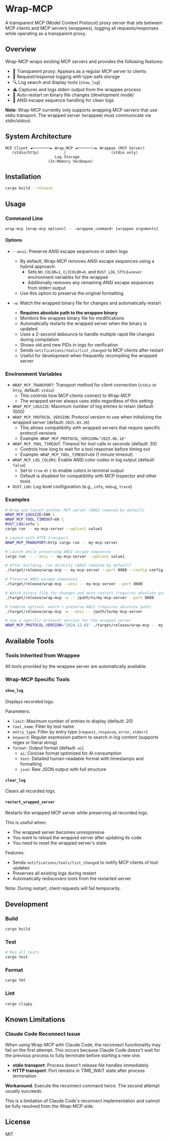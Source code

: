 # Wrap-MCP

A transparent MCP (Model Context Protocol) proxy server that sits between MCP clients and MCP servers (wrappees), logging all requests/responses while operating as a transparent proxy.

## Overview

Wrap-MCP wraps existing MCP servers and provides the following features:

- 🔄 Transparent proxy: Appears as a regular MCP server to clients
- 📝 Request/response logging with type-safe storage
- 🔍 Log search and display tools (`show_log`)
- ⚠️ Captures and logs stderr output from the wrappee process
- 🔁 Auto-restart on binary file changes (development mode)
- 🎨 ANSI escape sequence handling for clean logs

**Note**: Wrap-MCP currently only supports wrapping MCP servers that use stdio transport. The wrapped server (wrappee) must communicate via stdin/stdout.

## System Architecture

```
MCP Client ◄────────► Wrap-MCP ◄────────► Wrappee (MCP Server)
   (stdio/http)           │                    (stdio only)
                      Log Storage
                   (In-Memory VecDeque)
```

## Installation

```bash
cargo build --release
```

## Usage

### Command Line

```bash
wrap-mcp [wrap-mcp options] -- <wrappee_command> [wrappee arguments]
```

#### Options

- `--ansi`: Preserve ANSI escape sequences in stderr logs
  - By default, Wrap-MCP removes ANSI escape sequences using a hybrid approach:
    - Sets `NO_COLOR=1`, `CLICOLOR=0`, and `RUST_LOG_STYLE=never` environment variables for the wrappee
    - Additionally removes any remaining ANSI escape sequences from stderr output
  - Use this option to preserve the original formatting

- `-w`: Watch the wrapped binary file for changes and automatically restart
  - **Requires absolute path to the wrappee binary**
  - Monitors the wrappee binary file for modifications
  - Automatically restarts the wrapped server when the binary is updated
  - Uses a 2-second debounce to handle multiple rapid file changes during compilation
  - Shows old and new PIDs in logs for verification
  - Sends `notifications/tools/list_changed` to MCP clients after restart
  - Useful for development when frequently recompiling the wrapped server

### Environment Variables

- `WRAP_MCP_TRANSPORT`: Transport method for client connection (`stdio` or `http`, default: `stdio`)
  - This controls how MCP clients connect to Wrap-MCP
  - The wrapped server always uses stdio regardless of this setting
- `WRAP_MCP_LOGSIZE`: Maximum number of log entries to retain (default: 1000)
- `WRAP_MCP_PROTOCOL_VERSION`: Protocol version to use when initializing the wrapped server (default: `2025.03.26`)
  - This allows compatibility with wrapped servers that require specific protocol versions
  - Example: `WRAP_MCP_PROTOCOL_VERSION="2025.06.18"`
- `WRAP_MCP_TOOL_TIMEOUT`: Timeout for tool calls in seconds (default: 30)
  - Controls how long to wait for a tool response before timing out
  - Example: `WRAP_MCP_TOOL_TIMEOUT=60` (1 minute timeout)
- `WRAP_MCP_LOG_COLORS`: Enable ANSI color codes in log output (default: `false`)
  - Set to `true` or `1` to enable colors in terminal output
  - Default is disabled for compatibility with MCP Inspector and other tools
- `RUST_LOG`: Log level configuration (e.g., `info`, `debug`, `trace`)

### Examples

```bash
# Wrap and launch another MCP server (ANSI removed by default)
WRAP_MCP_LOGSIZE=500 \
WRAP_MCP_TOOL_TIMEOUT=60 \
RUST_LOG=info \
cargo run -- my-mcp-server --option1 value1

# Launch with HTTP transport
WRAP_MCP_TRANSPORT=http cargo run -- my-mcp-server

# Launch while preserving ANSI escape sequences
cargo run -- --ansi -- my-mcp-server --option1 value1

# After building, run directly (ANSI removed by default)
./target/release/wrap-mcp -- my-mcp-server --port 8080 --config config.json

# Preserve ANSI escape sequences
./target/release/wrap-mcp --ansi -- my-mcp-server --port 8080

# Watch binary file for changes and auto-restart (requires absolute path)
./target/release/wrap-mcp -w -- /path/to/my-mcp-server --port 8080

# Combine options: watch + preserve ANSI (requires absolute path)
./target/release/wrap-mcp -w --ansi -- /path/to/my-mcp-server

# Use a specific protocol version for the wrapped server
WRAP_MCP_PROTOCOL_VERSION="2024.12.01" ./target/release/wrap-mcp -- my-mcp-server
```

## Available Tools

### Tools Inherited from Wrappee
All tools provided by the wrappee server are automatically available.

### Wrap-MCP Specific Tools

#### `show_log`
Displays recorded logs.

Parameters:
- `limit`: Maximum number of entries to display (default: 20)
- `tool_name`: Filter by tool name
- `entry_type`: Filter by entry type (`request`, `response`, `error`, `stderr`)
- `keyword`: Regular expression pattern to search in log content (supports regex or literal string)
- `format`: Output format (default: `ai`)
  - `ai`: Concise format optimized for AI consumption
  - `text`: Detailed human-readable format with timestamps and formatting
  - `json`: Raw JSON output with full structure

#### `clear_log`
Clears all recorded logs.

#### `restart_wrapped_server`
Restarts the wrapped MCP server while preserving all recorded logs.

This is useful when:
- The wrapped server becomes unresponsive
- You want to reload the wrapped server after updating its code
- You need to reset the wrapped server's state

Features:
- Sends `notifications/tools/list_changed` to notify MCP clients of tool updates
- Preserves all existing logs during restart
- Automatically rediscovers tools from the restarted server

Note: During restart, client requests will fail temporarily.

## Development

### Build
```bash
cargo build
```

### Test
```bash
# Run all tests
cargo test
```

### Format
```bash
cargo fmt
```

### Lint
```bash
cargo clippy
```

## Known Limitations

### Claude Code Reconnect Issue

When using Wrap-MCP with Claude Code, the reconnect functionality may fail on the first attempt. This occurs because Claude Code doesn't wait for the previous process to fully terminate before starting a new one.

- **stdio transport**: Process doesn't release file handles immediately
- **HTTP transport**: Port remains in TIME_WAIT state after process termination

**Workaround**: Execute the reconnect command twice. The second attempt usually succeeds.

This is a limitation of Claude Code's reconnect implementation and cannot be fully resolved from the Wrap-MCP side.

## License

MIT